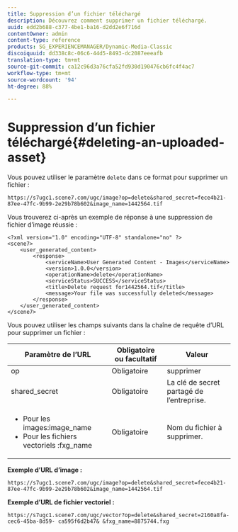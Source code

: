 ```yaml
---
title: Suppression d’un fichier téléchargé
description: Découvrez comment supprimer un fichier téléchargé.
uuid: edd2b688-c377-4be1-ba16-d2dd2e6f716d
contentOwner: admin
content-type: reference
products: SG_EXPERIENCEMANAGER/Dynamic-Media-Classic
discoiquuid: dd338c8c-06c6-44d5-8493-dc2087eeeafb
translation-type: tm+mt
source-git-commit: ca12c96d3a76cfa52fd930d190476cb6fc4f4ac7
workflow-type: tm+mt
source-wordcount: '94'
ht-degree: 88%

---
```



# Suppression d’un fichier téléchargé{#deleting-an-uploaded-asset}

Vous pouvez utiliser le paramètre `delete` dans ce format pour supprimer un fichier :

```as3
https://s7ugc1.scene7.com/ugc/image?op=delete&shared_secret=fece4b21-87ee-47fc-9b99-2e29b78b602&image_name=1442564.tif
```

Vous trouverez ci-après un exemple de réponse à une suppression de fichier d’image réussie :

```as3
<?xml version="1.0" encoding="UTF-8" standalone="no" ?> 
<scene7> 
    <user_generated_content> 
        <response> 
            <serviceName>User Generated Content - Images</serviceName> 
            <version>1.0.0</version> 
            <operationName>delete</operationName> 
            <serviceStatus>SUCCESS</serviceStatus> 
            <title>Delete request for1442564.tif</title> 
            <message>Your file was successfully deleted</message> 
        </response> 
    </user_generated_content> 
</scene7>
```

Vous pouvez utiliser les champs suivants dans la chaîne de requête d’URL pour supprimer un fichier :

| Paramètre de l’URL | Obligatoire ou facultatif | Valeur |
|--- |--- |--- |
| op | Obligatoire | supprimer |
| shared_secret | Obligatoire | La clé de secret partagé de l’entreprise. |
| <ul><li>Pour les images:image_name</li><li>Pour les fichiers vectoriels :fxg_name</li></ul> | Obligatoire | Nom du fichier à supprimer. |

**Exemple d’URL d’image :**

`https://s7ugc1.scene7.com/ugc/image?op=delete&shared_secret=fece4b21-87ee-47fc-9b99-2e29b78b602&image_name=1442564.tif`

**Exemple d’URL de fichier vectoriel :**

`https://s7ugc1.scene7.com/ugc/vector?op=delete&shared_secret=2160a8fa-cec6-45ba-8d59- ca595f6d2b47& &fxg_name=8875744.fxg`
